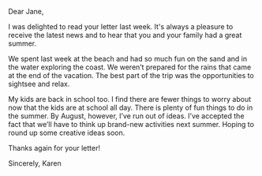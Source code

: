 Dear Jane,

I was delighted to read your letter last week. It's always a pleasure to receive the latest news and to hear that you and your family had a great summer.

We spent last week at the beach and had so much fun on the sand and in the water exploring the coast. We weren’t prepared for the rains that came at the end of the vacation. The best part of the trip was the opportunities to sightsee and relax.

My kids are back in school too. I find there are fewer things to worry about now that the kids are at school all day. There is plenty of fun things to do in the summer. By August, however, I’ve run out of ideas. I’ve accepted the fact that we’ll have to think up brand-new activities next summer. Hoping to round up some creative ideas soon.

Thanks again for your letter!

Sincerely,
Karen
